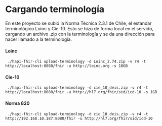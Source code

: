 # Cargando terminología

En este proyecto se subió la Norma Técnica 2.3.1 de Chile, el estandar terminológico Loinc y Cie-10. Esto se hizo de forma local en el servido, cargando un archivo .zip con la terminología y se da una dirección para hacer llamado a la terminología. 

#### Loinc
```
 ./hapi-fhir-cli upload-terminology -d Loinc_2.74.zip -v r4 -t http://localhost:8080/fhir -u http://loinc.org -s 10GB
```

#### Cie-10
```
 ./hapi-fhir-cli upload-terminology -d cie_10_deis.zip -v r4 -t http://localhost:8080/fhir -u http://hl7.org/fhir/sid/icd-10 -s 1GB
```

#### Norma 820
```
 ./hapi-fhir-cli upload-terminology -d cie_10_deis.zip -v r4 -t http://192.168.10.187:8080/fhir -u http://hl7.org/fhir/sid/icd-10
```
